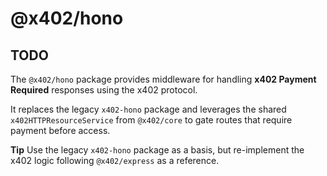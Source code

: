 # @x402/hono

## TODO

The `@x402/hono` package provides middleware for handling **x402 Payment Required** responses using the x402 protocol.

It replaces the legacy `x402-hono` package and leverages the shared `x402HTTPResourceService` from `@x402/core` to gate routes that require payment before access.

**Tip** Use the legacy `x402-hono` package as a basis, but re-implement the x402 logic following `@x402/express` as a reference.